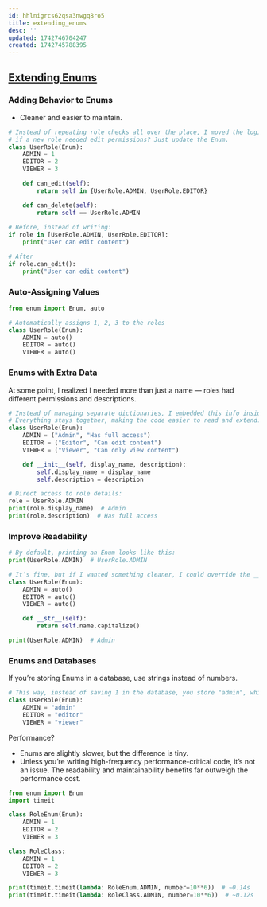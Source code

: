 ```yaml
---
id: hhlnigrcs62qsa3nwgq8ro5
title: extending_enums
desc: ''
updated: 1742746704247
created: 1742745788395
---
```


## [Extending Enums](https://python.plainenglish.io/the-enum-trick-every-python-developer-should-know-6d3b0d0ef351)

### Adding Behavior to Enums

- Cleaner and easier to maintain.

``` py
# Instead of repeating role checks all over the place, I moved the logic into the Enum itself:
# if a new role needed edit permissions? Just update the Enum.
class UserRole(Enum):
    ADMIN = 1
    EDITOR = 2
    VIEWER = 3

    def can_edit(self):
        return self in {UserRole.ADMIN, UserRole.EDITOR}

    def can_delete(self):
        return self == UserRole.ADMIN
        
# Before, instead of writing:
if role in [UserRole.ADMIN, UserRole.EDITOR]:
    print("User can edit content")

# After
if role.can_edit():
    print("User can edit content")
```

### Auto-Assigning Values

``` py
from enum import Enum, auto

# Automatically assigns 1, 2, 3 to the roles
class UserRole(Enum):
    ADMIN = auto()
    EDITOR = auto()
    VIEWER = auto()
```

### Enums with Extra Data

At some point, I realized I needed more than just a name — roles had different permissions and descriptions.

``` py
# Instead of managing separate dictionaries, I embedded this info inside the Enum:
# Everything stays together, making the code easier to read and extend.
class UserRole(Enum):
    ADMIN = ("Admin", "Has full access")
    EDITOR = ("Editor", "Can edit content")
    VIEWER = ("Viewer", "Can only view content")

    def __init__(self, display_name, description):
        self.display_name = display_name
        self.description = description

# Direct access to role details:
role = UserRole.ADMIN
print(role.display_name)  # Admin
print(role.description)  # Has full access
```

### Improve Readability

``` py
# By default, printing an Enum looks like this:
print(UserRole.ADMIN)  # UserRole.ADMIN

# It’s fine, but if I wanted something cleaner, I could override the __str__ method:
class UserRole(Enum):
    ADMIN = auto()
    EDITOR = auto()
    VIEWER = auto()

    def __str__(self):
        return self.name.capitalize()

print(UserRole.ADMIN)  # Admin
```

### Enums and Databases

If you’re storing Enums in a database, use strings instead of numbers.

``` py
# This way, instead of saving 1 in the database, you store "admin", which makes debugging and querying much easier.
class UserRole(Enum):
    ADMIN = "admin"
    EDITOR = "editor"
    VIEWER = "viewer"
```

Performance?

- Enums are slightly slower, but the difference is tiny.
- Unless you’re writing high-frequency performance-critical code, it’s not an issue. The readability and maintainability benefits far outweigh the performance cost.

``` py
from enum import Enum
import timeit

class RoleEnum(Enum):
    ADMIN = 1
    EDITOR = 2
    VIEWER = 3

class RoleClass:
    ADMIN = 1
    EDITOR = 2
    VIEWER = 3

print(timeit.timeit(lambda: RoleEnum.ADMIN, number=10**6))  # ~0.14s
print(timeit.timeit(lambda: RoleClass.ADMIN, number=10**6))  # ~0.12s
```
